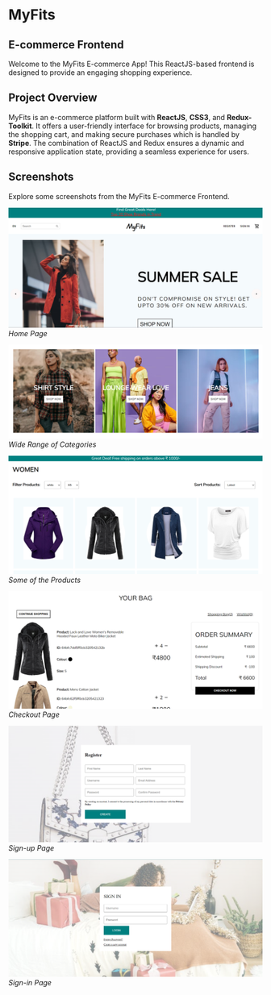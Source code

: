 # MyFits

## E-commerce Frontend

Welcome to the MyFits E-commerce App! This ReactJS-based frontend is designed to provide an engaging shopping experience.

## Project Overview

MyFits is an e-commerce platform built with **ReactJS**, **CSS3**, and **Redux-Toolkit**. It offers a user-friendly interface for browsing products, managing the shopping cart, and making secure purchases which is handled by **Stripe**. The combination of ReactJS and Redux ensures a dynamic and responsive application state, providing a seamless experience for users.

## Screenshots

Explore some screenshots from the MyFits E-commerce Frontend.

![Screenshot 1](./client/public/MyFits/mf-HomePage.png)
_Home Page_

![Screenshot 2](./client/public/MyFits/mf-Categories.png)
_Wide Range of Categories_

![Screenshot 3](./client/public/MyFits/mf-womenProducts.png)
_Some of the Products_

![Screenshot 4](./client/public/MyFits/mf-Cart.png)
_Checkout Page_

![Screenshot 4](./client/public/MyFits/mf-Register.png)
_Sign-up Page_

![Screenshot 4](./client/public/MyFits/mf-Login.png)
_Sign-in Page_
